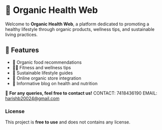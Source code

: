 # 🌿 Organic Health Web

Welcome to **Organic Health Web**, a platform dedicated to promoting a healthy lifestyle through organic products, wellness tips, and sustainable living practices. 

## 🚀 Features

- 🥗 Organic food recommendations
- 🏋️‍♂️ Fitness and wellness tips
- 🌱 Sustainable lifestyle guides
- 🛒 Online organic store integration
- 📖 Informative blog on health and nutrition

📩 **For any queries, feel free to contact us!**
 CONTACT: 7418436190
 EMAIL: harishb20024@gmail.com
 

### License

This project is **free to use** and does not contains any license.
